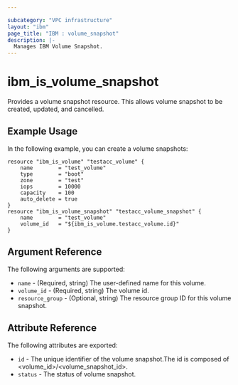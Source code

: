 ```yaml
---

subcategory: "VPC infrastructure"
layout: "ibm"
page_title: "IBM : volume_snapshot"
description: |-
  Manages IBM Volume Snapshot.
---
```


# ibm\_is_volume_snapshot

Provides a volume snapshot resource. This allows volume snapshot to be created, updated, and cancelled.


## Example Usage

In the following example, you can create a volume snapshots:

```hcl
resource "ibm_is_volume" "testacc_volume" {
    name 		= "test_volume"
    type 		= "boot"
    zone 		= "test"
    iops 		= 10000
    capacity    = 100
    auto_delete = true
}
resource "ibm_is_volume_snapshot" "testacc_volume_snapshot" {
    name 		= "test_volume"
    volume_id   = "${ibm_is_volume.testacc_volume.id}"
}

```

## Argument Reference

The following arguments are supported:

* `name` - (Required, string) The user-defined name for this volume.
* `volume_id` - (Required, string) The volume id.
* `resource_group` - (Optional, string) The resource group ID for this volume snapshot.

## Attribute Reference

The following attributes are exported:

* `id` - The unique identifier of the volume snapshot.The id is composed of \<volume_id\>/\<volume_snapshot_id\>.
* `status` - The status of volume snapshot.